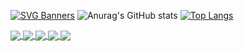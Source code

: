 [![SVG Banners](https://svg-banners.vercel.app/api?type=origin&text1=Hi%20there%20👋🏻&text2=💖%20I'm%20Aida&width=800&height=400)](https://github.com/Akshay090/svg-banners)
![Anurag's GitHub stats](https://github-readme-stats.vercel.app/api?username=AidaJ-Gutierrez&show_icons=true&theme=radical)
[![Top Langs](https://github-readme-stats.vercel.app/api/top-langs/?username=AidaJ-Gutierrez&show_icons=true&theme=radical)](https://github.com/AidaJ-Gutierrez/github-readme-stats)

<a href="https://github.com/AidaJ-Gutierrez/github-readme-stats">
  <img align="center" src="https://github-readme-stats.vercel.app/api/pin/?username=AidaJ-Gutierrez&repo=tindog-project3&show_icons=true&theme=radical" />
</a>
<a href="https://github.com/AidaJ-Gutierrez/convoychat">
  <img align="center" src="https://github-readme-stats.vercel.app/api/pin/?username=AidaJ-Gutierrez&repo=Diaz-Gutierrez-CoffeeProject/coffee-project-1&show_icons=true&theme=radical" />
</a>
<a href="https://github.com/AidaJ-Gutierrez/github-readme-stats">
  <img align="center" src="https://github-readme-stats.vercel.app/api/pin/?username=AidaJ-Gutierrez&repo=regulus-red-adlister/java-adlister&show_icons=true&theme=radical" />
</a>
<a href="https://github.com/AidaJ-Gutierrez/convoychat">
  <img align="center" src="https://github-readme-stats.vercel.app/api/pin/?username=AidaJ-Gutierrez&repo=gutierrez-martinez-api/MovieApp&show_icons=true&theme=radical" />
</a>
<a href="https://github.com/AidaJ-Gutierrez/convoychat">
  <img align="center" src="https://github-readme-stats.vercel.app/api/pin/?username=AidaJ-Gutierrez&repo=AidaJ-Gutierrez/codeup-web-exercises/blob/main/js/weather_map.js&show_icons=true&theme=radical" />
</a>


<!--
**AidaJ-Gutierrez/AidaJ-Gutierrez** is a ✨ _special_ ✨ repository because its `README.md` (this file) appears on your GitHub profile.

Here are some ideas to get you started:

- 🔭 I’m currently working on ...
- 🌱 I’m currently learning ...
- 👯 I’m looking to collaborate on ...
- 🤔 I’m looking for help with ...
- 💬 Ask me about ...
- 📫 How to reach me: ...
- 😄 Pronouns: ...
- ⚡ Fun fact: ...
-->
